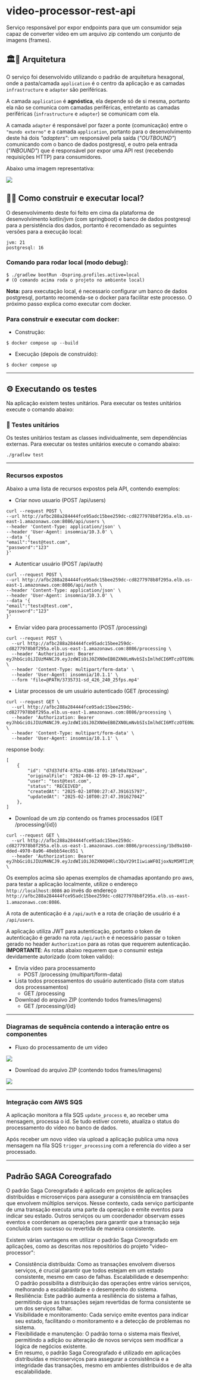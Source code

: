 # video-processor-rest-api

Serviço responsável por expor endpoints para que um consumidor seja capaz de converter vídeo em um arquivo zip contendo um conjunto de imagens (frames).

## 🏛👷 Arquitetura

O serviço foi desenvolvido utilizando o padrão de arquitetura hexagonal, onde a pasta/camada `application` é o centro da aplicação e as camadas `infrastructure` e `adapter` são periféricas.

A camada `application` é <strong>agnóstica</strong>, ela depende só de si mesma, portanto ela não se comunica com camadas periféricas, entretanto as camadas periféricas (`infrastructure` e `adapter`) se comunicam com ela.

A camada `adapter` é responsável por fazer a ponte (comunicação) entre o `"mundo externo"` e a camada `application`, portanto para o desenvolvimento deste há dois *"adapters"*: um responsável pela saída (*"OUTBOUND"*) comunicando com o banco de dados postgresql, e outro pela entrada (*"INBOUND"*) que é responsável por expor uma API rest (recebendo requisições HTTP) para consumidores.

Abaixo uma imagem representativa:

<img src="docs/Arquitetura-hexagonal.drawio.png" />


## 👷🏃 Como construir e executar local?

O desenvolvimento deste foi feito em cima da plataforma de desenvolvimento kotlin/jvm (com springboot) e banco de dados postgresql para a persistência dos dados, portanto é recomendado as seguintes versões para a execução local:
```
jvm: 21
postgresql: 16
```

### Comando para rodar local (modo debug):
```
$ ./gradlew bootRun -Dspring.profiles.active=local
# (O comando acima roda o projeto no ambiente local)
```

**Nota:** para executação local, é necessario configurar um banco de dados postgresql, portanto recomenda-se o docker para facilitar este processo. O próximo passo explica como executar com docker.


### Para construir e executar com docker:

- Construção:

```$ docker compose up --build```

- Execução (depois de construído):

```$ docker compose up```

--- 

## ⚙️ Executando os testes

Na aplicação existem testes unitários. Para executar os testes unitários execute o comando abaixo:

### 🔩 Testes unitários

Os testes unitários testam as classes individualmente, sem dependências externas. Para executar os testes unitários execute o comando abaixo:

```
./gradlew test
```
---

### Recursos expostos
Abaixo a uma lista de recursos expostos pela API, contendo exemplos:

- Criar novo usuario (POST /api/users)
```
curl --request POST \
--url http://afbc288a284444fce95adc15bee259dc-cd8277978b8f295a.elb.us-east-1.amazonaws.com:8086/api/users \
--header 'Content-Type: application/json' \
--header 'User-Agent: insomnia/10.3.0' \
--data '{
"email":"test@test.com",
"password":"123"
}'
```

-  Autenticar usuário (POST /api/auth)
```
curl --request POST \
--url http://afbc288a284444fce95adc15bee259dc-cd8277978b8f295a.elb.us-east-1.amazonaws.com:8086/api/auth \
--header 'Content-Type: application/json' \
--header 'User-Agent: insomnia/10.3.0' \
--data '{
"email":"testx@test.com",
"password":"123"
}'
```

- Enviar vídeo para processamento (POST /processing)

```
curl --request POST \
  --url http://afbc288a284444fce95adc15bee259dc-cd8277978b8f295a.elb.us-east-1.amazonaws.com:8086/processing \
  --header 'Authorization: Bearer eyJhbGciOiJIUzM4NCJ9.eyJzdWIiOiJ0ZXN0eEB0ZXN0LmNvbSIsImlhdCI6MTczOTE0NzE5NiwiZXhwIjoxNzM5MTUwNzk2fQ.CNOboPJ3YSt1PxGeWWXv6y7bs780ar3yQUHadyGXjZSAfNdooNk7FzNfgd3wEZbC' \
  --header 'Content-Type: multipart/form-data' \
  --header 'User-Agent: insomnia/10.1.1' \
  --form 'file=@PATH/3735731-sd_426_240_25fps.mp4'
```

- Listar processos de um usuário autenticado (GET /processing)
```
curl --request GET \
  --url http://afbc288a284444fce95adc15bee259dc-cd8277978b8f295a.elb.us-east-1.amazonaws.com:8086/processing \
  --header 'Authorization: Bearer eyJhbGciOiJIUzM4NCJ9.eyJzdWIiOiJ0ZXN0eEB0ZXN0LmNvbSIsImlhdCI6MTczOTE0NzE5NiwiZXhwIjoxNzM5MTUwNzk2fQ.CNOboPJ3YSt1PxGeWWXv6y7bs780ar3yQUHadyGXjZSAfNdooNk7FzNfgd3wEZbC' \
  --header 'Content-Type: multipart/form-data' \
  --header 'User-Agent: insomnia/10.1.1' \
```
response body:
```
[
	{
		"id": "d7d37df4-875a-4386-8f01-18fe0a782eae",
		"originalFile": "2024-06-12 09-29-17.mp4",
		"user": "test@test.com",
		"status": "RECEIVED",
		"createdAt": "2025-02-10T00:27:47.391615797",
		"updatedAt": "2025-02-10T00:27:47.391627042"
	},
]
```

- Download de um zip contendo os frames processados (GET /processing/{id})

```
curl --request GET \
  --url http://afbc288a284444fce95adc15bee259dc-cd8277978b8f295a.elb.us-east-1.amazonaws.com:8086/processing/1bd9a160-dded-4970-8a96-40ebb54ec851 \
  --header 'Authorization: Bearer eyJhbGciOiJIUzM4NCJ9.eyJzdWIiOiJ0ZXN0QHRlc3QuY29tIiwiaWF0IjoxNzM5MTIzMjQ4LCJleHAiOjE3MzkxMjY4NDh9.KoynYCXrE0nEzWe7rcB98o0VK4TfYxP4eLpzQIvYJ7aXUPRV0Vnfcu1E8q8FRrxS' \
```

Os exemplos acima são apenas exemplos de chamadas apontando pro aws, para testar a aplicação localmente, utilize o endereço `http://localhost:8086` ao invés do endereço `http://afbc288a284444fce95adc15bee259dc-cd8277978b8f295a.elb.us-east-1.amazonaws.com:8086`.

A rota de autenticação é a `/api/auth` e a rota de criação de usuário é a `/api/users`.

A aplicação utiliza JWT para autenticação, portanto o token de autenticação é gerado na rota `/api/auth` e é necessário passar o token gerado no header `Authorization` para as rotas que requerem autenticação. 
**IMPORTANTE**: As rotas abaixo requerem que o consumir esteja devidamente autorizado (com token valido):

- Envia vídeo para processamento
  - POST /processing (multipart/form-data)
- Lista todos processamentos do usuário autenticado (lista com status dos processamentos)
  - GET /processing
- Download do arquivo ZIP (contendo todos frames/imagens)
  - GET /processing/{id}


---

### Diagramas de sequência contendo a interação entre os componentes

- Fluxo do processamento de um vídeo
<img src="docs/diagrama_sequencia_geral.png" />

- Download do arquivo ZIP (contendo todos frames/imagens)
<img src="docs/sequencia_obter_arquivo_zip.png" />

---

### Integração com AWS SQS

A aplicação monitora a fila SQS `update_process` e, ao receber uma mensagem, processa o id.
Se tudo estiver correto, atualiza o status do processamento do vídeo no banco de dados.

Após receber um novo vídeo via upload a aplicação publica uma nova mensagem na fila SQS `trigger_processing` com a referencia do vídeo a ser processado.


----
## Padrão SAGA Coreografado
O padrão Saga Coreografado é aplicado em projetos de aplicações distribuídas e microserviços para assegurar a consistência em transações que envolvem múltiplos serviços. Nesse contexto, cada serviço participante de uma transação executa uma parte da operação e emite eventos para indicar seu estado. Outros serviços ou um coordenador observam esses eventos e coordenam as operações para garantir que a transação seja concluída com sucesso ou revertida de maneira consistente.

Existem várias vantagens em utilizar o padrão Saga Coreografado em aplicações, como as descritas nos repositórios do projeto "video-processor":

- Consistência distribuída: Como as transações envolvem diversos serviços, é crucial garantir que todos estejam em um estado consistente, mesmo em caso de falhas.
  Escalabilidade e desempenho: O padrão possibilita a distribuição das operações entre vários serviços, melhorando a escalabilidade e o desempenho do sistema.
- Resiliência: Este padrão aumenta a resiliência do sistema a falhas, permitindo que as transações sejam revertidas de forma consistente se um dos serviços falhar.
- Visibilidade e monitoramento: Cada serviço emite eventos para indicar seu estado, facilitando o monitoramento e a detecção de problemas no sistema.
- Flexibilidade e manutenção: O padrão torna o sistema mais flexível, permitindo a adição ou alteração de novos serviços sem modificar a lógica de negócios existente.
- Em resumo, o padrão Saga Coreografado é utilizado em aplicações distribuídas e microserviços para assegurar a consistência e a integridade das transações, mesmo em ambientes distribuídos e de alta escalabilidade.  
